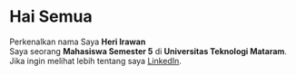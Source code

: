 # Hai Semua 

Perkenalkan nama Saya **Heri Irawan**\
Saya seorang **Mahasiswa Semester 5** di **Universitas Teknologi Mataram**.\
Jika ingin melihat lebih tentang saya
[LinkedIn](https://www.linkedin.com/in/heri-irawan-24a11b21b/).

